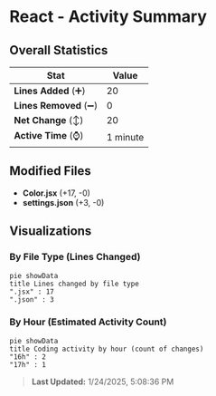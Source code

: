 # React - Activity Summary 

## Overall Statistics

| Stat                   | Value                                                             |
| ---------------------- | ----------------------------------------------------------------- |
| **Lines Added** (➕)   | 20                                          |
| **Lines Removed** (➖) | 0                                        |
| **Net Change** (↕)    | 20                |
| **Active Time** (⌚)   | 1 minute |


## Modified Files
- **Color.jsx** (+17, -0)
- **settings.json** (+3, -0)

## Visualizations

### By File Type (Lines Changed)

```mermaid
pie showData
title Lines changed by file type
".jsx" : 17
".json" : 3
```

### By Hour (Estimated Activity Count)

```mermaid
pie showData
title Coding activity by hour (count of changes)
"16h" : 2
"17h" : 1
```


> **Last Updated:** 1/24/2025, 5:08:36 PM
